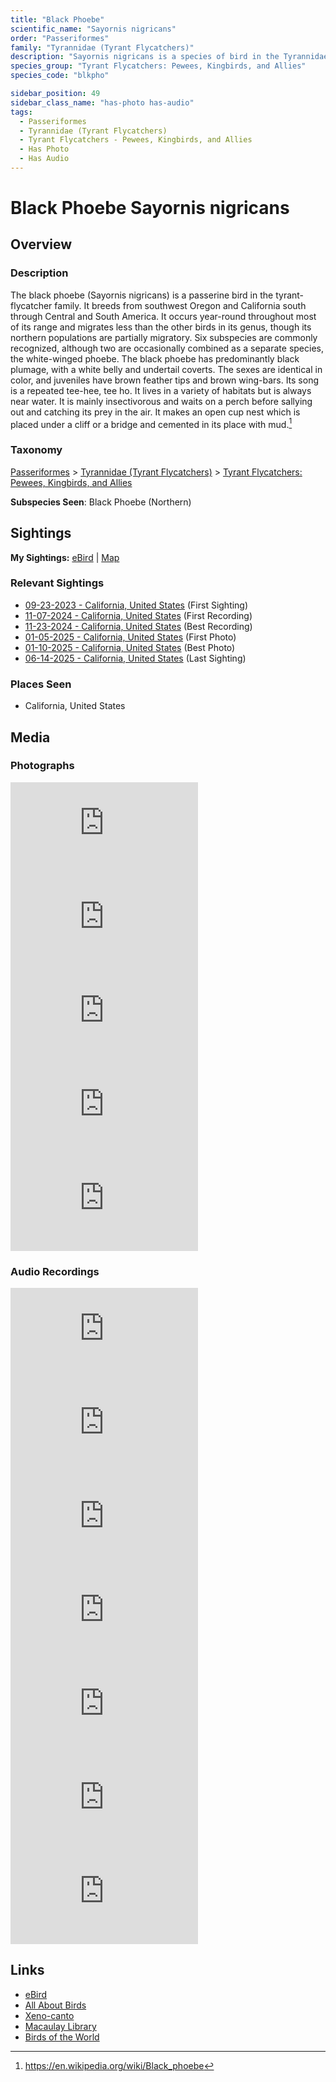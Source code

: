 ```yaml
---
title: "Black Phoebe"
scientific_name: "Sayornis nigricans"
order: "Passeriformes"
family: "Tyrannidae (Tyrant Flycatchers)"
description: "Sayornis nigricans is a species of bird in the Tyrannidae (Tyrant Flycatchers) family. It has been observed 59 times. It has been photographed. It has been recorded."
species_group: "Tyrant Flycatchers: Pewees, Kingbirds, and Allies"
species_code: "blkpho"

sidebar_position: 49
sidebar_class_name: "has-photo has-audio"
tags: 
  - Passeriformes
  - Tyrannidae (Tyrant Flycatchers)
  - Tyrant Flycatchers - Pewees, Kingbirds, and Allies
  - Has Photo
  - Has Audio
---
```


# Black Phoebe <span className='sci_name'>Sayornis nigricans</span>

## Overview

### Description
The black phoebe (Sayornis nigricans) is a passerine bird in the tyrant-flycatcher family. It breeds from southwest Oregon and California south through Central and South America. It occurs year-round throughout most of its range and migrates less than the other birds in its genus, though its northern populations are partially migratory. Six subspecies are commonly recognized, although two are occasionally combined as a separate species, the white-winged phoebe.
The black phoebe has predominantly black plumage, with a white belly and undertail coverts. The sexes are identical in color, and juveniles have brown feather tips and brown wing-bars. Its song is a repeated tee-hee, tee ho. It lives in a variety of habitats but is always near water. It is mainly insectivorous and waits on a perch before sallying out and catching its prey in the air. It makes an open cup nest which is placed under a cliff or a bridge and cemented in its place with mud.[^1]

[^1]: https://en.wikipedia.org/wiki/Black_phoebe

### Taxonomy
[Passeriformes](/tags/passeriformes) > [Tyrannidae (Tyrant Flycatchers)](/tags/tyrannidae-tyrant-flycatchers) > [Tyrant Flycatchers: Pewees, Kingbirds, and Allies](/tags/tyrant-flycatchers-pewees-kingbirds-and-allies)

**Subspecies Seen**: Black Phoebe (Northern)


## Sightings

**My Sightings:** [eBird](https://ebird.org/lifelist?r=world&time=life&spp=blkpho) | [Map](/map?species_code=blkpho)

### Relevant Sightings

* [09-23-2023 - California, United States](https://ebird.org/checklist/S150584251) (First Sighting)
* [11-07-2024 - California, United States](https://ebird.org/checklist/S203225147) (First Recording)
* [11-23-2024 - California, United States](https://ebird.org/checklist/S203364471) (Best Recording)
* [01-05-2025 - California, United States](https://ebird.org/checklist/S208150408) (First Photo)
* [01-10-2025 - California, United States](https://ebird.org/checklist/S208779826) (Best Photo)
* [06-14-2025 - California, United States](https://ebird.org/checklist/S250753679) (Last Sighting)

### Places Seen

* California, United States



## Media
### Photographs
<iframe className="photo_iframe horizontal" src="https://macaulaylibrary.org/asset/628924624/embed" frameBorder="0" allowFullScreen></iframe>
<iframe className="photo_iframe horizontal" src="https://macaulaylibrary.org/asset/628924625/embed" frameBorder="0" allowFullScreen></iframe>
<iframe className="photo_iframe horizontal" src="https://macaulaylibrary.org/asset/628924626/embed" frameBorder="0" allowFullScreen></iframe>
<iframe className="photo_iframe horizontal" src="https://macaulaylibrary.org/asset/628955178/embed" frameBorder="0" allowFullScreen></iframe>
<iframe className="photo_iframe horizontal" src="https://macaulaylibrary.org/asset/629202024/embed" frameBorder="0" allowFullScreen></iframe>

### Audio Recordings
<iframe className="audio_iframe" src="https://macaulaylibrary.org/asset/626559390/embed" frameBorder="0" allowFullScreen></iframe>
<iframe className="audio_iframe" src="https://macaulaylibrary.org/asset/626559391/embed" frameBorder="0" allowFullScreen></iframe>
<iframe className="audio_iframe" src="https://macaulaylibrary.org/asset/626485781/embed" frameBorder="0" allowFullScreen></iframe>
<iframe className="audio_iframe" src="https://macaulaylibrary.org/asset/626485782/embed" frameBorder="0" allowFullScreen></iframe>
<iframe className="audio_iframe" src="https://macaulaylibrary.org/asset/626447683/embed" frameBorder="0" allowFullScreen></iframe>
<iframe className="audio_iframe" src="https://macaulaylibrary.org/asset/626618112/embed" frameBorder="0" allowFullScreen></iframe>
<iframe className="audio_iframe" src="https://macaulaylibrary.org/asset/626995445/embed" frameBorder="0" allowFullScreen></iframe>

## Links
* [eBird](https://ebird.org/species/blkpho) 
* [All About Birds](https://www.allaboutbirds.org/guide/blkpho) 
* [Xeno-canto](https://www.xeno-canto.org/species/sayornis-nigricans) 
* [Macaulay Library](https://search.macaulaylibrary.org/catalog?taxonCode=blkpho&sort=rating_rank_desc)
* [Birds of the World](https://birdsoftheworld.org/bow/species/blkpho)

